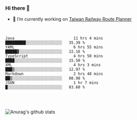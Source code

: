 ### Hi there 👋

- 🔭 I’m currently working on [Taiwan Railway Route Planner](https://github.com/Taiwan-Railway-Route-Planner)

<br/>

<!--START_SECTION:waka-->

```text
Java                          11 hrs 4 mins   █████████░░░░░░░░░░░░░░░░   35.39 %
YAML                          6 hrs 55 mins   █████▓░░░░░░░░░░░░░░░░░░░   22.16 %
TypeScript                    4 hrs 50 mins   ████░░░░░░░░░░░░░░░░░░░░░   15.50 %
XML                           4 hrs 3 mins    ███▒░░░░░░░░░░░░░░░░░░░░░   12.97 %
Markdown                      2 hrs 48 mins   ██▒░░░░░░░░░░░░░░░░░░░░░░   08.98 %
JSON                          1 hr 7 mins     █░░░░░░░░░░░░░░░░░░░░░░░░   03.60 %
```

<!--END_SECTION:waka-->

<br/>
<br/>

![Anurag's github stats](https://github-readme-stats.vercel.app/api?username=DepickereSven&show_icons=true&theme=tokyonight)



<!--
**DepickereSven/DepickereSven** is a ✨ _special_ ✨ repository because its `README.md` (this file) appears on your GitHub profile.

Here are some ideas to get you started:

- 🔭 I’m currently working on ...
- 🌱 I’m currently learning ...
- 👯 I’m looking to collaborate on ...
- 🤔 I’m looking for help with ...
- 💬 Ask me about ...
- 📫 How to reach me: ...
- 😄 Pronouns: ...
- ⚡ Fun fact: ...
-->
